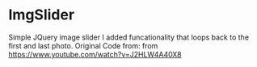 # ImgSlider
Simple JQuery image slider I added funcationality that loops back to the first and last photo. 
Original Code from: from https://www.youtube.com/watch?v=J2HLW4A40X8
